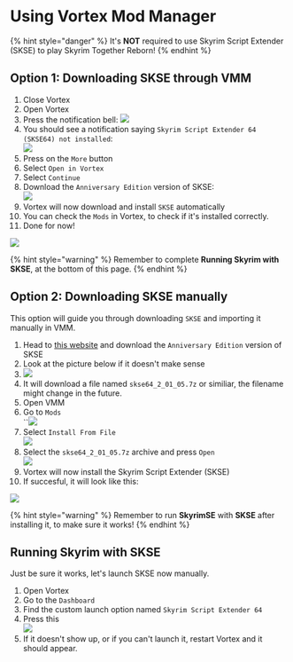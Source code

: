 # Using Vortex Mod Manager

{% hint style="danger" %}
It's **NOT** required to use Skyrim Script Extender (SKSE) to play Skyrim Together Reborn!
{% endhint %}

## Option 1: Downloading SKSE through VMM

1. Close Vortex
2. Open Vortex
3. Press the notification bell: ![](https://shx.is/5BKJ5HNdx.png)
4. You should see a notification saying `Skyrim Script Extender 64 (SKSE64) not installed`:\
   ![](https://shx.is/5BKJFEhCP.png)
5. Press on the `More` button
6. Select `Open in Vortex`
7. Select `Continue`
8. Download the `Anniversary Edition` version of SKSE:\
   ![](https://shx.is/5BiRWybx1.png)
9. Vortex will now download and install `SKSE` automatically
10. You can check the `Mods` in Vortex, to check if it's installed correctly.
11. Done for now!

![](https://shx.is/5BKLBAWGg.gif)



{% hint style="warning" %}
Remember to complete **Running Skyrim with SKSE**, at the bottom of this page.
{% endhint %}



## Option 2: Downloading SKSE manually

This option will guide you through downloading `SKSE` and importing it manually in VMM.

1. Head to [this website](https://skse.silverlock.org/) and download the `Anniversary Edition` version of SKSE
2. Look at the picture below if it doesn't make sense
3. ![](https://shx.is/5BiRWybx1.png)
4. It will download a file named `skse64_2_01_05.7z` or similiar, the filename might change in the future.
5. Open VMM
6. Go to `Mods`\
   ``![](https://shx.is/5BKj0E2Di.png)
7. Select `Install From File`\
   ![](https://shx.is/5BKj4UqTm.png)
8. Select the `skse64_2_01_05.7z` archive and press `Open`\
   ![](https://shx.is/5BKjrxdZX.png)
9. Vortex will now install the Skyrim Script Extender (SKSE)
10. If succesful, it will look like this:&#x20;

![](https://shx.is/5BKjLevFK.png)

{% hint style="warning" %}
Remember to run **SkyrimSE** with **SKSE** after installing it, to make sure it works!
{% endhint %}

## Running Skyrim with SKSE

Just be sure it works, let's launch SKSE now manually.

1. Open Vortex
2. Go to the `Dashboard`
3. Find the custom launch option named `Skyrim Script Extender 64`
4. Press this \
   ![](https://shx.is/5BKkoaCyQ.png)
5. If it doesn't show up, or if you can't launch it, restart Vortex and it should appear.
